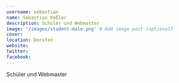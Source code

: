 ```yaml
---
username: sebastian
name: Sebastian Keßler
description: Schüler und Webmaster
image: '/images/student-male.png' # Add image post (optional)
cover: 
location: Dorsten
website: 
twitter: 
facebook: 
---
```


Schüler und Webmaster
